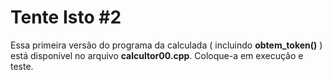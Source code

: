 # Tente Isto #2

Essa primeira versão do programa da calculada ( incluindo **obtem_token()** ) está disponível no arquivo **calcultor00.cpp**. Coloque-a em execução e teste.
